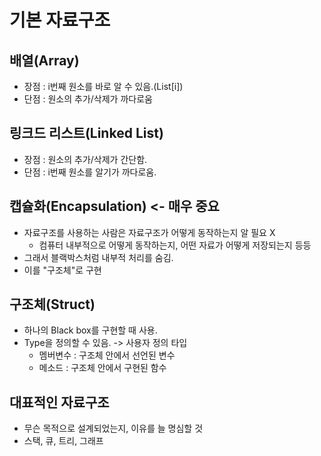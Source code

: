 # 기본 자료구조

## 배열(Array)
- 장점 : i번째 원소를 바로 알 수 있음.(List[i])
- 단점 : 원소의 추가/삭제가 까다로움

## 링크드 리스트(Linked List)
- 장점 : 원소의 추가/삭제가 간단함.
- 단점 : i번째 원소를 알기가 까다로움.

## 캡슐화(Encapsulation) <- **매우 중요**
- 자료구조를 사용하는 사람은 자료구조가 어떻게 동작하는지 알 필요 X
	- 컴퓨터 내부적으로 어떻게 동작하는지, 어떤 자료가 어떻게 저장되는지 등등
- 그래서 블랙박스처럼 내부적 처리를 숨김.
- 이를 "구조체"로 구현

## 구조체(Struct)
- 하나의 Black box를 구현할 때 사용.
- Type을 정의할 수 있음. -> 사용자 정의 타입
	- 멤버변수 : 구조체 안에서 선언된 변수
	- 메소드 : 구조체 안에서 구현된 함수

## 대표적인 자료구조
- 무슨 목적으로 설계되었는지, 이유를 늘 명심할 것
- 스택, 큐, 트리, 그래프
